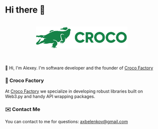 # Hi there 👋
<h1 align="center">
<img src="https://raw.githubusercontent.com/CrocoFactory/.github/main/branding/logo/bookmark_transparent.svg" width="300">
</h1><br>

🔭 Hi, I'm Alexey. I'm software developer and the founder of [Croco Factory](https://github.com/CrocoFactory)

### 🐊 Croco Factory

At [Croco Factory](https://github.com/CrocoFactory) we specialize in developing robust libraries built on Web3.py and handy API wrapping packages.

### ✉️ Contact Me
You can contact to me for questions:
[axbelenkov@gmail.com](mailto:axbelenkov@gmail.com)













